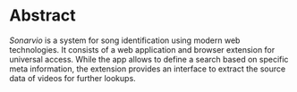 # Abstract

_Sonarvio_ is a system for song identification using modern web technologies.
It consists of a web application and browser extension for universal access.
While the app allows to define a search based on specific meta information,
the extension provides an interface to extract the source data of videos
for further lookups.